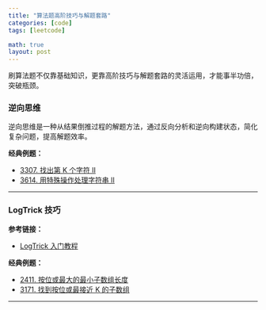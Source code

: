 ```yaml
---
title: "算法题高阶技巧与解题套路"
categories: [code]
tags: [leetcode]

math: true
layout: post
---
```


刷算法题不仅靠基础知识，更靠高阶技巧与解题套路的灵活运用，才能事半功倍，突破瓶颈。

### 逆向思维

逆向思维是一种从结果倒推过程的解题方法，通过反向分析和逆向构建状态，简化复杂问题，提高解题效率。

**经典例题：**
- [3307. 找出第 K 个字符 II](https://leetcode.cn/problems/find-the-k-th-character-in-string-game-ii/)
- [3614. 用特殊操作处理字符串 II](https://leetcode.cn/problems/process-string-with-special-operations-ii/)

---

### LogTrick 技巧

**参考链接：**
- [LogTrick 入门教程](https://zhuanlan.zhihu.com/p/1933215367158830792)

**经典例题：**
- [2411. 按位或最大的最小子数组长度](https://leetcode.cn/problems/smallest-subarrays-with-maximum-bitwise-or/)
- [3171. 找到按位或最接近 K 的子数组](https://leetcode.cn/problems/find-subarray-with-bitwise-or-closest-to-k/)

---
